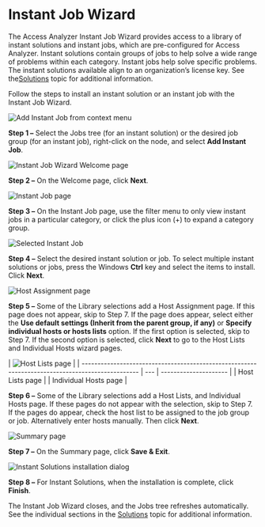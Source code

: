 # Instant Job Wizard

The Access Analyzer Instant Job Wizard provides access to a library of instant solutions and instant
jobs, which are pre-configured for Access Analyzer. Instant solutions contain groups of jobs to help
solve a wide range of problems within each category. Instant jobs help solve specific problems. The
instant solutions available align to an organization’s license key. See
the[Solutions](/docs/accessanalyzer/12.0/solutions/index.md) topic for additional information.

Follow the steps to install an instant solution or an instant job with the Instant Job Wizard.

![Add Instant Job from context menu](/img/product_docs/accessanalyzer/admin/jobs/instantjobs/addinstantjob.webp)

**Step 1 –** Select the Jobs tree (for an instant solution) or the desired job group (for an instant
job), right-click on the node, and select **Add Instant Job**.

![Instant Job Wizard Welcome page](/img/product_docs/activitymonitor/activitymonitor/install/welcome.webp)

**Step 2 –** On the Welcome page, click **Next**.

![Instant Job page](/img/product_docs/accessanalyzer/admin/jobs/instantjobs/instantjob.webp)

**Step 3 –** On the Instant Job page, use the filter menu to only view instant jobs in a particular
category, or click the plus icon (+) to expand a category group.

![Selected Instant Job](/img/product_docs/accessanalyzer/admin/navigate/selectinstantjob.webp)

**Step 4 –** Select the desired instant solution or job. To select multiple instant solutions or
jobs, press the Windows **Ctrl** key and select the items to install. Click **Next**.

![Host Assignment page](/img/product_docs/accessanalyzer/admin/jobs/instantjobs/hostassignment.webp)

**Step 5 –** Some of the Library selections add a Host Assignment page. If this page does not
appear, skip to Step 7. If the page does appear, select either the **Use default settings (Inherit
from the parent group, if any)** or **Specify individual hosts or hosts lists** option. If the first
option is selected, skip to Step 7. If the second option is selected, click **Next** to go to the
Host Lists and Individual Hosts wizard pages.

| ![Host Lists page](/img/product_docs/accessanalyzer/admin/jobs/instantjobs/individualhosts.webp) |
| ------------------------------------------------------------------------------------------------ | --- | --------------------- |
| Host Lists page                                                                                  |     | Individual Hosts page |

**Step 6 –** Some of the Library selections add a Host Lists, and Individual Hosts page. If these
pages do not appear with the selection, skip to Step 7. If the pages do appear, check the host list
to be assigned to the job group or job. Alternatively enter hosts manually. Then click **Next**.

![Summary page](/img/product_docs/accessanalyzer/admin/datacollector/adinventory/summary.webp)

**Step 7 –** On the Summary page, click **Save & Exit**.

![Instant Solutions installation dialog](/img/product_docs/accessanalyzer/admin/jobs/instantjobs/installationcomplete.webp)

**Step 8 –** For Instant Solutions, when the installation is complete, click **Finish**.

The Instant Job Wizard closes, and the Jobs tree refreshes automatically. See the individual
sections in the [Solutions](/docs/accessanalyzer/12.0/solutions/index.md) topic for additional information.
